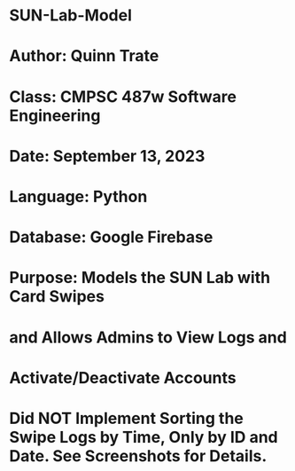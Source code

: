 # SUN-Lab-Model

# Author:   Quinn Trate
# Class:    CMPSC 487w Software Engineering
# Date:     September 13, 2023
# Language: Python
# Database: Google Firebase
# Purpose:  Models the SUN Lab with Card Swipes
#           and Allows Admins to View Logs and
#           Activate/Deactivate Accounts

# Did NOT Implement Sorting the Swipe Logs by Time, Only by ID and Date. See Screenshots for Details.
